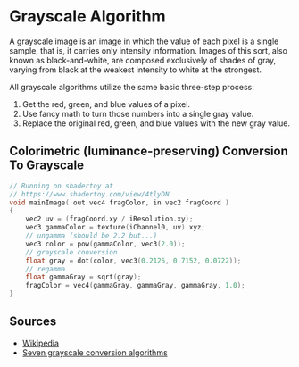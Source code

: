 # Grayscale Algorithm

A grayscale image is an image in which the value of each pixel is a single sample, that is, it carries only intensity information. Images of this sort, also known as black-and-white, are composed exclusively of shades of gray, varying from black at the weakest intensity to white at the strongest.

All grayscale algorithms utilize the same basic three-step process:

1. Get the red, green, and blue values of a pixel.
2. Use fancy math to turn those numbers into a single gray value.
3. Replace the original red, green, and blue values with the new gray value.

## Colorimetric (luminance-preserving) Conversion To Grayscale

```c
// Running on shadertoy at
// https://www.shadertoy.com/view/4tlyDN
void mainImage( out vec4 fragColor, in vec2 fragCoord )
{
    vec2 uv = (fragCoord.xy / iResolution.xy);
    vec3 gammaColor = texture(iChannel0, uv).xyz;
    // ungamma (should be 2.2 but...)
    vec3 color = pow(gammaColor, vec3(2.0));
    // grayscale conversion
    float gray = dot(color, vec3(0.2126, 0.7152, 0.0722));
    // regamma
    float gammaGray = sqrt(gray);
    fragColor = vec4(gammaGray, gammaGray, gammaGray, 1.0);
}
```

## Sources

- [Wikipedia](https://en.wikipedia.org/wiki/Grayscale)
- [Seven grayscale conversion algorithms](http://www.tannerhelland.com/3643/grayscale-image-algorithm-vb6/)

